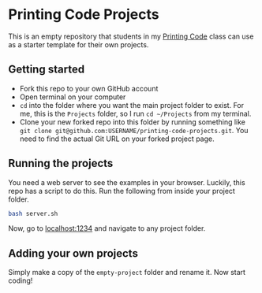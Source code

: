 # Printing Code Projects

This is an empty repository that students in my [Printing Code](http://printingcode.runemadsen.com/) class can use as a starter template for their own projects.

## Getting started

- Fork this repo to your own GitHub account
- Open terminal on your computer
- `cd` into the folder where you want the main project folder to exist. For me, this is the `Projects` folder, so I run `cd ~/Projects` from my terminal.
- Clone your new forked repo into this folder by running something like `git clone git@github.com:USERNAME/printing-code-projects.git`. You need to find the actual Git URL on your forked project page.

## Running the projects

You need a web server to see the examples in your browser. Luckily, this repo has a script to do this. Run the following from inside your project folder.

```bash
bash server.sh
```

Now, go to [localhost:1234](http://localhost:1234) and navigate to any project folder.

## Adding your own projects

Simply make a copy of the `empty-project` folder and rename it. Now start coding!
